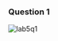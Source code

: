 ### Question 1
![lab5q1](https://github.com/Zaidi-Alisha/PfFall23/assets/142868085/8cfbd6fd-cd16-480b-8b69-d83aa0683770)




